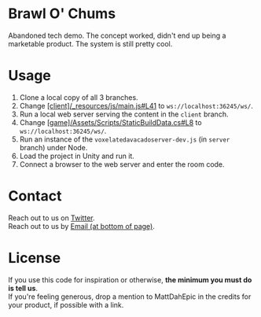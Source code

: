 # Brawl O' Chums
 Abandoned tech demo. The concept worked, didn't end up being a marketable product. The system is still pretty cool.
 
# Usage
1. Clone a local copy of all 3 branches.
2. Change [\[client\]/_resources/js/main.js#L41](https://github.com/MattDahEpic/BrawlOChums/blob/54a14a752b2122649bac1726eff463f97a531444/_resources/js/main.js#L41) to `ws://localhost:36245/ws/`.
3. Run a local web server serving the content in the `client` branch.
4. Change [[game]/Assets/Scripts/StaticBuildData.cs#L8](https://github.com/MattDahEpic/BrawlOChums/blob/game/Assets/Scripts/StaticBuildData.cs#L8) to `ws://localhost:36245/ws/`.
5. Run an instance of the `voxelatedavacadoserver-dev.js` (in `server` branch) under Node.
6. Load the project in Unity and run it.
7. Connect a browser to the web server and enter the room code.

# Contact
Reach out to us on [Twitter](https://twitter.com/MattDahEpic).  
Reach out to us by [Email (at bottom of page)](https://mattdahepic.com).

# License
If you use this code for inspiration or otherwise, **the minimum you must do is tell us**.  
If you're feeling generous, drop a mention to MattDahEpic in the credits for your product, if possible with a link.
